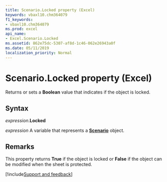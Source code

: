 ```yaml
---
title: Scenario.Locked property (Excel)
keywords: vbaxl10.chm364079
f1_keywords:
- vbaxl10.chm364079
ms.prod: excel
api_name:
- Excel.Scenario.Locked
ms.assetid: 862e75dc-5307-af8d-1c46-062e26943a0f
ms.date: 05/11/2019
localization_priority: Normal
---
```



# Scenario.Locked property (Excel)

Returns or sets a **Boolean** value that indicates if the object is locked.


## Syntax

_expression_.**Locked**

_expression_ A variable that represents a **[Scenario](Excel.Scenario.md)** object.


## Remarks

This property returns **True** if the object is locked or **False** if the object can be modified when the sheet is protected.




[!include[Support and feedback](~/includes/feedback-boilerplate.md)]